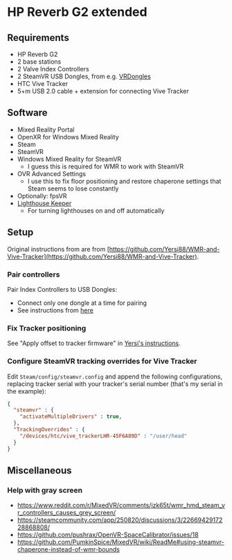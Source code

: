 # HP Reverb G2 extended

## Requirements

- HP Reverb G2
- 2 base stations
- 2 Valve Index Controllers
- 2 SteamVR USB Dongles, from e.g. [VRDongles](https://vrdongles.com/)
- HTC Vive Tracker
- 5+m USB 2.0 cable + extension for connecting Vive Tracker

## Software

- Mixed Reality Portal
- OpenXR for Windows Mixed Reality
- Steam
- SteamVR
- Windows Mixed Reality for SteamVR
  - I guess this is required for WMR to work with SteamVR
- OVR Advanced Settings
  - I use this to fix floor positioning and restore chaperone settings that Steam seems to lose constantly
- Optionally: fpsVR
- [Lighthouse Keeper](https://github.com/rossbearman/lighthouse-keeper)
  - For turning lighthouses on and off automatically

## Setup

Original instructions from are from [https://github.com/Yersi88/WMR-and-Vive-Tracker](https://github.com/Yersi88/WMR-and-Vive-Tracker).

### Pair controllers

Pair Index Controllers to USB Dongles:

- Connect only one dongle at a time for pairing
- See instructions from [here](https://github.com/PumkinSpice/MixedVR/wiki/ReadMe) 

### Fix Tracker positioning

See "Apply offset to tracker firmware" in [Yersi's instructions](https://github.com/Yersi88/WMR-and-Vive-Tracker).

### Configure SteamVR tracking overrides for Vive Tracker

Edit `Steam/config/steamvr.config` and append the following configurations, replacing tracker serial with your tracker's serial number (that's my serial in the example):

```json
{
  "steamvr" : {
    "activateMultipleDrivers" : true,
  },
  "TrackingOverrides" : {    
    "/devices/htc/vive_trackerLHR-45F6A89D" : "/user/head" 
  }
}
```

## Miscellaneous

### Help with gray screen

- https://www.reddit.com/r/MixedVR/comments/jzk65t/wmr_hmd_steam_vr_controllers_causes_grey_screen/
- https://steamcommunity.com/app/250820/discussions/3/2266942917228868808/
- https://github.com/pushrax/OpenVR-SpaceCalibrator/issues/18
- https://github.com/PumkinSpice/MixedVR/wiki/ReadMe#using-steamvr-chaperone-instead-of-wmr-bounds

